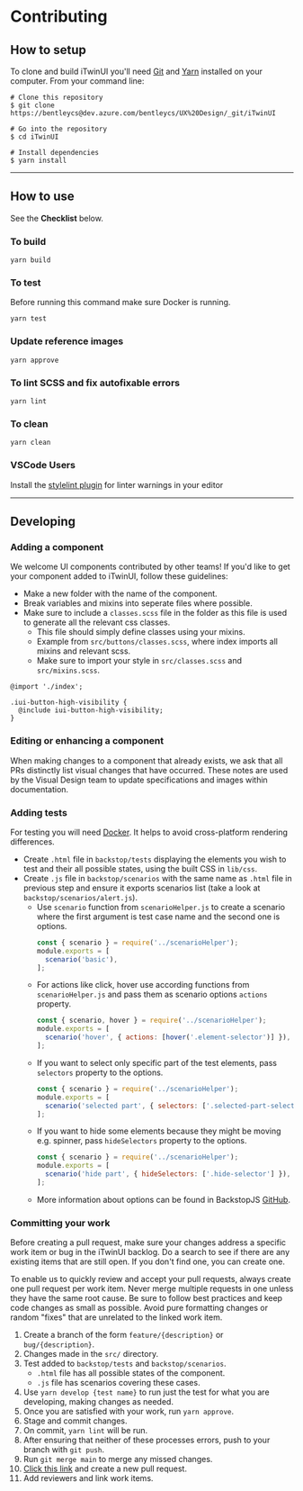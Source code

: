 # Contributing

## How to setup

To clone and build iTwinUI you'll need [Git](https://git-scm.com) and [Yarn](https://yarnpkg.com) installed on your computer. From your command line:

```
# Clone this repository
$ git clone https://bentleycs@dev.azure.com/bentleycs/UX%20Design/_git/iTwinUI

# Go into the repository
$ cd iTwinUI

# Install dependencies
$ yarn install
```

---

## How to use

See the **Checklist** below.

### To build

`yarn build`

### To test
Before running this command make sure Docker is running.

`yarn test`

### Update reference images

`yarn approve`

### To lint SCSS and fix autofixable errors

`yarn lint`

### To clean

`yarn clean`

### VSCode Users

Install the [stylelint plugin](https://marketplace.visualstudio.com/items?itemName=shinnn.stylelint) for linter warnings in your editor

---

## Developing
### Adding a component

We welcome UI components contributed by other teams! If you'd like to get your component added to iTwinUI, follow these guidelines:
- Make a new folder with the name of the component.
- Break variables and mixins into seperate files where possible.
- Make sure to include a `classes.scss` file in the folder as this file is used to generate all the relevant css classes.
  - This file should simply define classes using your mixins.
  - Example from `src/buttons/classes.scss`, where index imports all mixins and relevant scss.
  - Make sure to import your style in `src/classes.scss` and `src/mixins.scss`.

```
@import './index';

.iui-button-high-visibility {
  @include iui-button-high-visibility;
}
```

### Editing or enhancing a component
When making changes to a component that already exists, we ask that all PRs distinctly list visual changes that have occurred.  These notes are used by the Visual Design team to update specifications and images within documentation.

### Adding tests
For testing you will need [Docker](https://www.docker.com/products/docker-desktop). It helps to avoid cross-platform rendering differences.
- Create `.html` file in `backstop/tests` displaying the elements you wish to test and their all possible states, using the built CSS in `lib/css`.
- Create `.js` file in `backstop/scenarios` with the same name as `.html` file in previous step and ensure it exports scenarios list (take a look at `backstop/scenarios/alert.js`).
  - Use `scenario` function from `scenarioHelper.js` to create a scenario where the first argument is test case name and the second one is options.
    ```js
    const { scenario } = require('../scenarioHelper');
    module.exports = [
      scenario('basic'),
    ];
    ```
  - For actions like click, hover use according functions from `scenarioHelper.js` and pass them as scenario options `actions` property.
    ```js
    const { scenario, hover } = require('../scenarioHelper');
    module.exports = [
      scenario('hover', { actions: [hover('.element-selector')] }),
    ];
    ```
  - If you want to select only specific part of the test elements, pass `selectors` property to the options.
    ```js
    const { scenario } = require('../scenarioHelper');
    module.exports = [
      scenario('selected part', { selectors: ['.selected-part-selector'] }),
    ];
    ```
  - If you want to hide some elements because they might be moving e.g. spinner, pass `hideSelectors` property to the options.
    ```js
    const { scenario } = require('../scenarioHelper');
    module.exports = [
      scenario('hide part', { hideSelectors: ['.hide-selector'] }),
    ];
    ```
  - More information about options can be found in BackstopJS [GitHub](https://github.com/garris/BackstopJS#advanced-scenarios).

### Committing your work
Before creating a pull request, make sure your changes address a specific work item or bug in the iTwinUI backlog. Do a search to see if there are any existing items that are still open. If you don't find one, you can create one.

To enable us to quickly review and accept your pull requests, always create one pull request per work item. Never merge multiple requests in one unless they have the same root cause. Be sure to follow best practices and keep code changes as small as possible. Avoid pure formatting changes or random "fixes" that are unrelated to the linked work item.

1. Create a branch of the form `feature/{description}` or `bug/{description}`.
2. Changes made in the `src/` directory.
3. Test added to `backstop/tests` and `backstop/scenarios`.
   - `.html` file has all possible states of the component.
   - `.js` file has scenarios covering these cases.
4. Use `yarn develop {test name}` to run just the test for what you are developing, making changes as needed.
5. Once you are satisfied with your work, run `yarn approve`.
6. Stage and commit changes.
7. On commit, `yarn lint` will be run.
8. After ensuring that neither of these processes errors, push to your branch with `git push`.
9. Run `git merge main` to merge any missed changes.
10. [Click this link](https://dev.azure.com/bentleycs/UX%20Design/_git/iTwinUI/pullrequests) and create a new pull request.
11. Add reviewers and link work items.